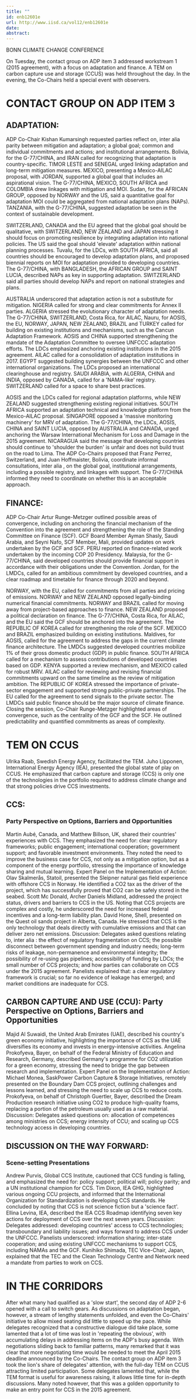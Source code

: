 ```yaml
---
title: ""
id: enb12601e
url: http://www.iisd.ca/vol12/enb12601e
date: 
abstract: 
---
```


BONN CLIMATE CHANGE CONFERENCE

<abstract>On Tuesday, the contact group on ADP item 3 addressed workstream 1 (2015 agreement), with a focus on adaptation and finance. A TEM on carbon capture use and storage (CCUS) was held throughout the day. In the evening, the Co-Chairs held a special event with observers.

# CONTACT GROUP ON ADP ITEM 3

## ADAPTATION:

ADP Co-Chair Kishan Kumarsingh requested parties reflect on, inter alia parity between mitigation and adaptation; a global goal; common and individual commitments and actions; and institutional arrangements. Bolivia, for the G-77/CHINA, and IRAN called for recognizing that adaptation is country-specific. TIMOR LESTE and SENEGAL urged linking adaptation and long-term mitigation measures. MEXICO, presenting a Mexico-AILAC proposal, with JORDAN, supported a global goal that includes an aspirational vision. The G-77/CHINA, MEXICO, SOUTH AFRICA and COLOMBIA drew linkages with mitigation and MOI. Sudan, for the AFRICAN GROUP, opposed by NORWAY and the US, said a quantitative goal for adaptation MOI could be aggregated from national adaptation plans (NAPs). TANZANIA, with the G-77/CHINA, suggested adaptation be seen in the context of sustainable development.

SWITZERLAND, CANADA and the EU agreed that the global goal should be qualitative, with SWITZERLAND, NEW ZEALAND and JAPAN stressing it should focus on promoting resilience by integrating adaptation into national policies. The US said the goal should 'elevate' adaptation within national planning processes. Tuvalu, for the LDCs, with SOUTH AFRICA, said all countries should be encouraged to develop adaptation plans, and proposed biennial reports on MOI for adaptation provided to developing countries. The G-77/CHINA, with BANGLADESH, the AFRICAN GROUP and SAINT LUCIA, described NAPs as key in supporting adaptation. SWITZERLAND said all parties should develop NAPs and report on national strategies and plans.

AUSTRALIA underscored that adaptation action is not a substitute for mitigation. NIGERIA called for strong and clear commitments for Annex II parties. ALGERIA stressed the evolutionary character of adaptation needs. The G-77/CHINA, SWITZERLAND, Costa Rica, for AILAC, Nauru, for AOSIS, the EU, NORWAY, JAPAN, NEW ZEALAND, BRAZIL and TURKEY called for building on existing institutions and mechanisms, such as the Cancun Adaptation Framework. AOSIS and CHINA supported strengthening the mandate of the Adaptation Committee to oversee UNFCCC adaptation efforts. The LDCs emphasized anchoring existing institutions in the 2015 agreement. AILAC called for a consolidation of adaptation institutions in 2017. EGYPT suggested building synergies between the UNFCCC and other international organizations. The LDCs proposed an international clearinghouse and registry. SAUDI ARABIA, with ALGERIA, CHINA and INDIA, opposed by CANADA, called for a 'NAMA-like' registry. SWITZERLAND called for a space to share best practices.

AOSIS and the LDCs called for regional adaptation platforms, while NEW ZEALAND suggested strengthening existing regional initiatives. SOUTH AFRICA supported an adaptation technical and knowledge platform from the Mexico-AILAC proposal. SINGAPORE opposed a 'massive monitoring machinery' for MRV of adaptation. The G-77/CHINA, the LDCs, AOSIS, CHINA and SAINT LUCIA, opposed by AUSTRALIA and CANADA, urged anchoring the Warsaw International Mechanism for Loss and Damage in the 2015 agreement. NICARAGUA said the message that developing countries should continue to 'shoulder the burden' is unfair and does not build trust on the road to Lima. The ADP Co-Chairs proposed that Franz Perrez, Switzerland, and Juan Hoffmaister, Bolivia, coordinate informal consultations, inter alia , on the global goal, institutional arrangements, including a possible registry, and linkages with support. The G-77/CHINA informed they need to coordinate on whether this is an acceptable approach.

## FINANCE:

ADP Co-Chair Artur Runge-Metzger outlined possible areas of convergence, including on anchoring the financial mechanism of the Convention into the agreement and strengthening the role of the Standing Committee on Finance (SCF). GCF Board Member Ayman Shasly, Saudi Arabia, and Seyni Nafo, SCF Member, Mali, provided updates on work undertaken by the GCF and SCF. PERU reported on finance-related work undertaken by the incoming COP 20 Presidency. Malaysia, for the G-77/CHINA, said developed countries should provide financial support in accordance with their obligations under the Convention. Jordan, for the LMDCs, called for an ambitious commitment by developed countries, and a clear roadmap and timetable for finance through 2020 and beyond.

NORWAY, with the EU, called for commitments from all parties and pricing of emissions. NORWAY and NEW ZEALAND opposed legally-binding numerical financial commitments. NORWAY and BRAZIL called for moving away from project-based approaches to finance. NEW ZEALAND proposed a political declaration on finance. The G-77/CHINA, Costa Rica, for AILAC, and the EU said the GCF should be anchored into the agreement. The REPUBLIC OF KOREA called for strengthening the role of the SCF. MEXICO and BRAZIL emphasized building on existing institutions. Maldives, for AOSIS, called for the agreement to address the gaps in the current climate finance architecture. The LMDCs suggested developed countries mobilize 1% of their gross domestic product (GDP) in public finance. SOUTH AFRICA called for a mechanism to assess contributions of developed countries based on GDP. KENYA supported a review mechanism, and MEXICO called for robust MRV. AILAC called for reviewing and revising financial commitments upward on the same timeline as the review of mitigation ambition. The REPUBLIC OF KOREA stressed the importance of private-sector engagement and supported strong public-private partnerships. The EU called for the agreement to send signals to the private sector. The LMDCs said public finance should be the major source of climate finance. Closing the session, Co-Chair Runge-Metzger highlighted areas of convergence, such as the centrality of the GCF and the SCF. He outlined predictability and quantified commitments as areas of complexity.

# TEM ON CCUS

Ulrika Raab, Swedish Energy Agency, facilitated the TEM. Juho Lipponen, International Energy Agency (IEA), presented the global state of play on CCUS. He emphasized that carbon capture and storage (CCS) is only one of the technologies in the portfolio required to address climate change and that strong policies drive CCS investments.

## CCS:

### Party Perspective on Options, Barriers and Opportunities

Martin Aubé, Canada, and Matthew Billson, UK, shared their countries' experiences with CCS. They emphasized the need for: clear regulatory frameworks; public engagement; international cooperation; government support; and favorable investment environments. They noted the need to improve the business case for CCS, not only as a mitigation option, but as a component of the energy portfolio, stressing the importance of knowledge sharing and mutual learning. Expert Panel on the Implementation of Action: Olav Skalmerås, Statoil, presented the Sleipner natural gas field experience with offshore CCS in Norway. He identified a CO2 tax as the driver of the project, which has successfully proved that CO2 can be safely stored in the seabed. Scott Mc Donald, Archer Daniels Midland, addressed the project status, drivers and barriers to CCS in the US. Noting that CCS projects are complex and costly, he underscored the need for increased federal incentives and a long-term liability plan. David Hone, Shell, presented on the Quest oil sands project in Alberta, Canada. He stressed that CCS is the only technology that deals directly with cumulative emissions and that can deliver zero net emissions. Discussion: Delegates asked questions relating to, inter alia : the effect of regulatory fragmentation on CCS; the possible disconnect between government spending and industry needs; long-term risks of leakage, non-permanence and environmental integrity; the possibility of re-using gas pipelines; accessibility of funding by LDCs; the small number of CCS projects; and how parties can collaborate on CCS under the 2015 agreement. Panelists explained that: a clear regulatory framework is crucial; so far no evidence of leakage has emerged; and market conditions are inadequate for CCS.

##     CARBON CAPTURE AND USE (CCU): Party Perspective on Options, Barriers and Opportunities

Majid Al Suwaidi, the United Arab Emirates (UAE), described his country's green economy initiative, highlighting the importance of CCS as the UAE diversifies its economy and invests in energy-intensive activities. Angelina Prokofyeva, Bayer, on behalf of the Federal Ministry of Education and Research, Germany, described Germany's programme for CO2 utilization for a green economy, stressing the need to bridge the gap between research and implementation. Expert Panel on the Implementation of Action: Michael Monea, SaskPower Carbon Capture & Storage Initiatives, remotely presented on the Boundary Dam CCS project, outlining challenges and lessons learned, and stressing the need to scale up CCS to reduce costs. Prokofyeva, on behalf of Christoph Guertler, Bayer, described the Dream Production research initiative using CO2 to produce high-quality foams, replacing a portion of the petroleum usually used as a raw material. Discussion: Delegates asked questions on: allocation of competences among ministries on CCS; energy intensity of CCU; and scaling up CCS technology access in developing countries.

## DISCUSSION ON THE WAY FORWARD:

### Scene-setting Presentations

Andrew Purvis, Global CCS Institute, cautioned that CCS funding is falling, and emphasized the need for: policy support; political will; policy parity; and a UN institutional champion for CCS. Tim Dixon, IEA GHG, highlighted various ongoing CCU projects, and informed that the International Organization for Standardization is developing CCS standards. He concluded by noting that CCS is not science fiction but a 'science fact'. Ellina Levina, IEA, described the IEA CCS Roadmap identifying seven key actions for deployment of CCS over the next seven years. Discussion: Delegates addressed: developing countries' access to CCS technologies; transboundary and liability issues; and ways forward to address CCS under the UNFCCC. Panelists underscored: information sharing; inter-state cooperation; and using existing UNFCCC mechanisms to support CCS, including NAMAs and the GCF. Kunihiko Shimada, TEC Vice-Chair, Japan, explained that the TEC and the Clean Technology Centre and Network need a mandate from parties to work on CCS.

# IN THE CORRIDORS

After what many had qualified as a 'slow start', the second day of ADP 2-6 opened with a call to switch gears. As discussions on adaptation began, however, a stream of lengthy statements unfolded, and even the Co-Chairs' initiative to allow mixed seating did little to speed up the pace. While delegates recognized that a constructive dialogue did take place, some lamented that a lot of time was lost in 'repeating the obvious', with accumulating delays in addressing items on the ADP's busy agenda. With negotiations sliding back to familiar patterns, many remarked that it was clear that more negotiating time would be needed to meet the April 2015 deadline announced by the Co-Chairs. The contact group on ADP item 3 took the lion's share of delegates' attention, with the full-day TEM on CCUS attracting limited participation. Some delegates lamented that, while the TEM format is useful for awareness raising, it allows little time for in-depth discussions. Many noted however, that this was a golden opportunity to make an entry point for CCS in the 2015 agreement.
